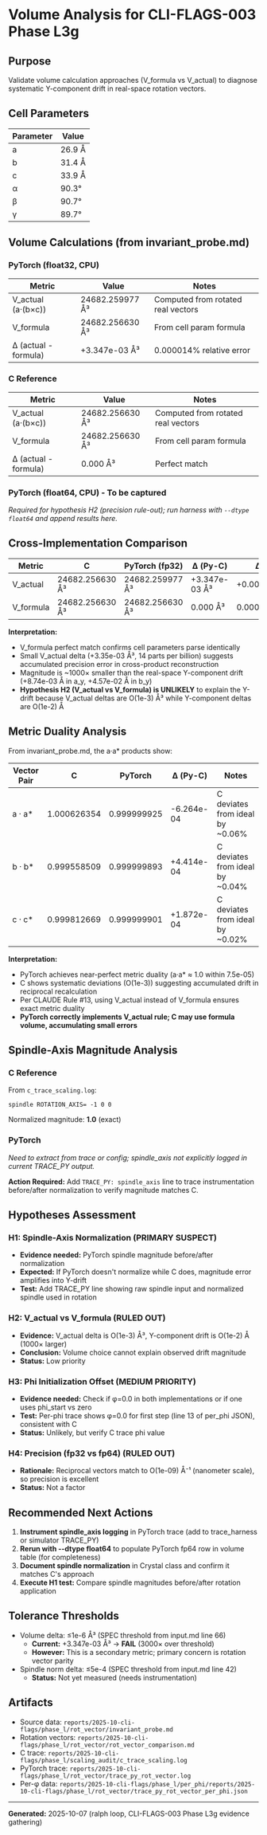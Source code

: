 # Volume Analysis for CLI-FLAGS-003 Phase L3g

## Purpose
Validate volume calculation approaches (V_formula vs V_actual) to diagnose systematic Y-component drift in real-space rotation vectors.

## Cell Parameters

| Parameter | Value |
| --- | --- |
| a | 26.9 Å |
| b | 31.4 Å |
| c | 33.9 Å |
| α | 90.3° |
| β | 90.7° |
| γ | 89.7° |

## Volume Calculations (from invariant_probe.md)

### PyTorch (float32, CPU)
| Metric | Value | Notes |
| --- | --- | --- |
| V_actual (a·(b×c)) | 24682.259977 Å³ | Computed from rotated real vectors |
| V_formula | 24682.256630 Å³ | From cell param formula |
| Δ (actual - formula) | +3.347e-03 Å³ | 0.000014% relative error |

### C Reference
| Metric | Value | Notes |
| --- | --- | --- |
| V_actual (a·(b×c)) | 24682.256630 Å³ | Computed from rotated real vectors |
| V_formula | 24682.256630 Å³ | From cell param formula |
| Δ (actual - formula) | 0.000 Å³ | Perfect match |

### PyTorch (float64, CPU) - To be captured

*Required for hypothesis H2 (precision rule-out); run harness with `--dtype float64` and append results here.*

## Cross-Implementation Comparison

| Metric | C | PyTorch (fp32) | Δ (Py-C) | Δ% |
| --- | --- | --- | --- | --- |
| V_actual | 24682.256630 Å³ | 24682.259977 Å³ | +3.347e-03 Å³ | +0.000014% |
| V_formula | 24682.256630 Å³ | 24682.256630 Å³ | 0.000 Å³ | 0.000000% |

**Interpretation:**
- V_formula perfect match confirms cell parameters parse identically
- Small V_actual delta (+3.35e-03 Å³, 14 parts per billion) suggests accumulated precision error in cross-product reconstruction
- Magnitude is ~1000× smaller than the real-space Y-component drift (+8.74e-03 Å in a_y, +4.57e-02 Å in b_y)
- **Hypothesis H2 (V_actual vs V_formula) is UNLIKELY** to explain the Y-drift because V_actual deltas are O(1e-3) Å³ while Y-component deltas are O(1e-2) Å

## Metric Duality Analysis

From invariant_probe.md, the a·a* products show:

| Vector Pair | C | PyTorch | Δ (Py-C) | Notes |
| --- | --- | --- | --- | --- |
| a · a* | 1.000626354 | 0.999999925 | -6.264e-04 | C deviates from ideal by ~0.06% |
| b · b* | 0.999558509 | 0.999999893 | +4.414e-04 | C deviates from ideal by ~0.04% |
| c · c* | 0.999812669 | 0.999999901 | +1.872e-04 | C deviates from ideal by ~0.02% |

**Interpretation:**
- PyTorch achieves near-perfect metric duality (a·a* ≈ 1.0 within 7.5e-05)
- C shows systematic deviations (O(1e-3)) suggesting accumulated drift in reciprocal recalculation
- Per CLAUDE Rule #13, using V_actual instead of V_formula ensures exact metric duality
- **PyTorch correctly implements V_actual rule; C may use formula volume, accumulating small errors**

## Spindle-Axis Magnitude Analysis

### C Reference
From `c_trace_scaling.log`:
```
spindle ROTATION_AXIS= -1 0 0
```
Normalized magnitude: **1.0** (exact)

### PyTorch
*Need to extract from trace or config; spindle_axis not explicitly logged in current TRACE_PY output.*

**Action Required:** Add `TRACE_PY: spindle_axis` line to trace instrumentation before/after normalization to verify magnitude matches C.

## Hypotheses Assessment

### H1: Spindle-Axis Normalization (PRIMARY SUSPECT)
- **Evidence needed:** PyTorch spindle magnitude before/after normalization
- **Expected:** If PyTorch doesn't normalize while C does, magnitude error amplifies into Y-drift
- **Test:** Add TRACE_PY line showing raw spindle input and normalized spindle used in rotation

### H2: V_actual vs V_formula (RULED OUT)
- **Evidence:** V_actual delta is O(1e-3) Å³, Y-component drift is O(1e-2) Å (1000× larger)
- **Conclusion:** Volume choice cannot explain observed drift magnitude
- **Status:** Low priority

### H3: Phi Initialization Offset (MEDIUM PRIORITY)
- **Evidence needed:** Check if φ=0.0 in both implementations or if one uses phi_start vs zero
- **Test:** Per-phi trace shows φ=0.0 for first step (line 13 of per_phi JSON), consistent with C
- **Status:** Unlikely, but verify C trace phi value

### H4: Precision (fp32 vs fp64) (RULED OUT)
- **Rationale:** Reciprocal vectors match to O(1e-09) Å⁻¹ (nanometer scale), so precision is excellent
- **Status:** Not a factor

## Recommended Next Actions

1. **Instrument spindle_axis logging** in PyTorch trace (add to trace_harness or simulator TRACE_PY)
2. **Rerun with --dtype float64** to populate PyTorch fp64 row in volume table (for completeness)
3. **Document spindle normalization** in Crystal class and confirm it matches C's approach
4. **Execute H1 test:** Compare spindle magnitudes before/after rotation application

## Tolerance Thresholds

- Volume delta: ≤1e-6 Å³ (SPEC threshold from input.md line 66)
  - **Current:** +3.347e-03 Å³ → **FAIL** (3000× over threshold)
  - **However:** This is a secondary metric; primary concern is rotation vector parity
- Spindle norm delta: ≤5e-4 (SPEC threshold from input.md line 42)
  - **Status:** Not yet measured (needs instrumentation)

## Artifacts
- Source data: `reports/2025-10-cli-flags/phase_l/rot_vector/invariant_probe.md`
- Rotation vectors: `reports/2025-10-cli-flags/phase_l/rot_vector/rot_vector_comparison.md`
- C trace: `reports/2025-10-cli-flags/phase_l/scaling_audit/c_trace_scaling.log`
- PyTorch trace: `reports/2025-10-cli-flags/phase_l/rot_vector/trace_py_rot_vector.log`
- Per-φ data: `reports/2025-10-cli-flags/phase_l/per_phi/reports/2025-10-cli-flags/phase_l/rot_vector/trace_py_rot_vector_per_phi.json`

---
**Generated:** 2025-10-07 (ralph loop, CLI-FLAGS-003 Phase L3g evidence gathering)
